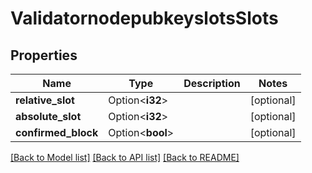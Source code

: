 # ValidatornodepubkeyslotsSlots

## Properties

Name | Type | Description | Notes
------------ | ------------- | ------------- | -------------
**relative_slot** | Option<**i32**> |  | [optional]
**absolute_slot** | Option<**i32**> |  | [optional]
**confirmed_block** | Option<**bool**> |  | [optional]

[[Back to Model list]](../solanabeach_api.wiki/Home.md#documentation-for-models) [[Back to API list]](../solanabeach_api.wiki/Home.md#documentation-for-api-endpoints) [[Back to README]](../solanabeach_api.wiki/Home.md)


